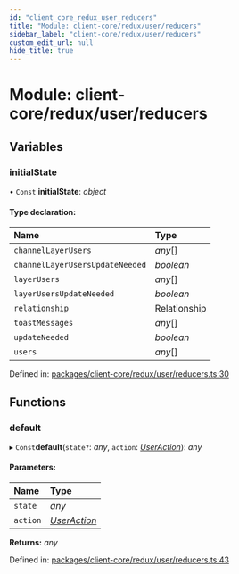 ```yaml
---
id: "client_core_redux_user_reducers"
title: "Module: client-core/redux/user/reducers"
sidebar_label: "client-core/redux/user/reducers"
custom_edit_url: null
hide_title: true
---
```


# Module: client-core/redux/user/reducers

## Variables

### initialState

• `Const` **initialState**: *object*

#### Type declaration:

Name | Type |
:------ | :------ |
`channelLayerUsers` | *any*[] |
`channelLayerUsersUpdateNeeded` | *boolean* |
`layerUsers` | *any*[] |
`layerUsersUpdateNeeded` | *boolean* |
`relationship` | Relationship |
`toastMessages` | *any*[] |
`updateNeeded` | *boolean* |
`users` | *any*[] |

Defined in: [packages/client-core/redux/user/reducers.ts:30](https://github.com/xr3ngine/xr3ngine/blob/5a0f83ed8/packages/client-core/redux/user/reducers.ts#L30)

## Functions

### default

▸ `Const`**default**(`state?`: *any*, `action`: [*UserAction*](client_core_redux_user_actions.md#useraction)): *any*

#### Parameters:

Name | Type |
:------ | :------ |
`state` | *any* |
`action` | [*UserAction*](client_core_redux_user_actions.md#useraction) |

**Returns:** *any*

Defined in: [packages/client-core/redux/user/reducers.ts:43](https://github.com/xr3ngine/xr3ngine/blob/5a0f83ed8/packages/client-core/redux/user/reducers.ts#L43)
